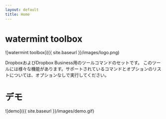 ```yaml
---
layout: default
title: Home
---
```


# watermint toolbox

![watermint toolbox]({{ site.baseurl }}/images/logo.png)

DropboxおよびDropbox Business用のツールコマンドのセットです。
このツールには様々な機能があります。サポートされているコマンドとオプションのリストについては、オプションなしで実行してください。

# デモ

![demo]({{ site.baseurl }}/images/demo.gif)

